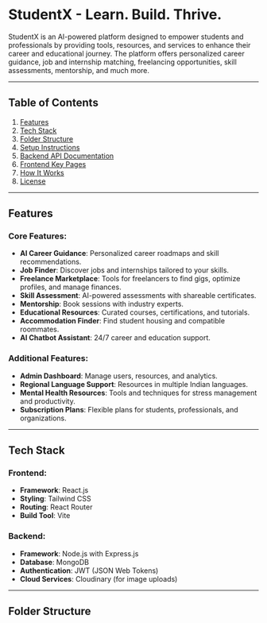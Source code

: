 # StudentX - Learn. Build. Thrive.

StudentX is an AI-powered platform designed to empower students and professionals by providing tools, resources, and services to enhance their career and educational journey. The platform offers personalized career guidance, job and internship matching, freelancing opportunities, skill assessments, mentorship, and much more.

---

## Table of Contents

1. [Features](#features)
2. [Tech Stack](#tech-stack)
3. [Folder Structure](#folder-structure)
4. [Setup Instructions](#setup-instructions)
5. [Backend API Documentation](#backend-api-documentation)
6. [Frontend Key Pages](#frontend-key-pages)
7. [How It Works](#how-it-works)
8. [License](#license)

---

## Features

### Core Features:
- **AI Career Guidance**: Personalized career roadmaps and skill recommendations.
- **Job Finder**: Discover jobs and internships tailored to your skills.
- **Freelance Marketplace**: Tools for freelancers to find gigs, optimize profiles, and manage finances.
- **Skill Assessment**: AI-powered assessments with shareable certificates.
- **Mentorship**: Book sessions with industry experts.
- **Educational Resources**: Curated courses, certifications, and tutorials.
- **Accommodation Finder**: Find student housing and compatible roommates.
- **AI Chatbot Assistant**: 24/7 career and education support.

### Additional Features:
- **Admin Dashboard**: Manage users, resources, and analytics.
- **Regional Language Support**: Resources in multiple Indian languages.
- **Mental Health Resources**: Tools and techniques for stress management and productivity.
- **Subscription Plans**: Flexible plans for students, professionals, and organizations.

---

## Tech Stack

### Frontend:
- **Framework**: React.js
- **Styling**: Tailwind CSS
- **Routing**: React Router
- **Build Tool**: Vite

### Backend:
- **Framework**: Node.js with Express.js
- **Database**: MongoDB
- **Authentication**: JWT (JSON Web Tokens)
- **Cloud Services**: Cloudinary (for image uploads)

---

## Folder Structure
